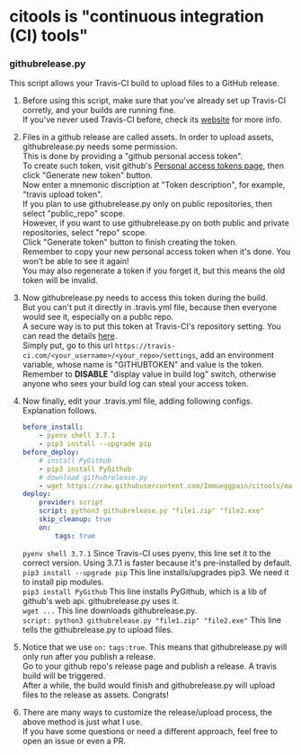# citools is "continuous integration (CI) tools"

### githubrelease.py
This script allows your Travis-CI build to upload files to a GitHub release.

1. Before using this script, make sure that you've already set up Travis-CI corretly, and your builds are running fine.  
If you've never used Travis-CI before, check its [website](https://docs.travis-ci.com/) for more info.

1. Files in a github release are called assets. In order to upload assets, githubrelease.py needs some permission.  
This is done by providing a "github personal access token".  
To create such token, visit github's [Personal access tokens page](https://github.com/settings/tokens), then click "Generate new token" button.  
Now enter a mnemonic discription at "Token description", for example, "travis upload token".  
If you plan to use githubrelease.py only on public repositories, then select "public_repo" scope.  
However, if you want to use githubrelease.py on both public and private repositories, select "repo" scope.  
Click "Generate token" button to finish creating the token.  
Remember to copy your new personal access token when it's done. You won’t be able to see it again!  
You may also regenerate a token if you forget it, but this means the old token will be invalid.

1. Now githubrelease.py needs to access this token during the build.  
But you can't put it directly in .travis.yml file, because then everyone would see it, especially on a public repo.  
A secure way is to put this token at Travis-CI's repository setting. You can read the details [here](https://docs.travis-ci.com/user/environment-variables/#defining-variables-in-repository-settings).  
Simply put, go to this url `https://travis-ci.com/<your_username>/<your_repo>/settings`, add an environment variable, whose name is "GITHUBTOKEN" and value is the token.  
Remember to **DISABLE** "display value in build log" switch, otherwise anyone who sees your build log can steal your access token.

1. Now finally, edit your .travis.yml file, adding following configs. Explanation follows.
    ```yaml
    before_install:
        - pyenv shell 3.7.1
        - pip3 install --upgrade pip
    before_deploy:
        # install PyGithub
        - pip3 install PyGithub
        # download githubrelease.py
        - wget https://raw.githubusercontent.com/Immueggpain/citools/master/githubrelease.py
    deploy:
        provider: script
        script: python3 githubrelease.py "file1.zip" "file2.exe"
        skip_cleanup: true
        on:
            tags: true
    ```
    `pyenv shell 3.7.1` Since Travis-CI uses pyenv, this line set it to the correct version. Using 3.7.1 is faster because it's pre-installed by default.  
    `pip3 install --upgrade pip` This line installs/upgrades pip3. We need it to install pip modules.  
    `pip3 install PyGithub` This line installs PyGithub, which is a lib of github's web api. githubrelease.py uses it.  
    `wget ...` This line downloads githubrelease.py.  
    `script: python3 githubrelease.py "file1.zip" "file2.exe"` This line tells the githubrelease.py to upload files.  

1. Notice that we use `on:` `tags:true`. This means that githubrelease.py will only run after you publish a release.  
Go to your github repo's release page and publish a release. A travis build will be triggered.  
After a while, the build would finish and githubrelease.py will upload files to the release as assets. Congrats!

1. There are many ways to customize the release/upload process, the above method is just what I use.  
If you have some questions or need a different approach, feel free to open an issue or even a PR.
